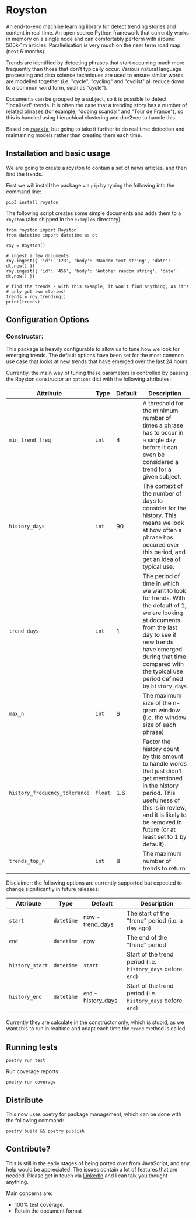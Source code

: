 # Royston

An end-to-end machine learning library for detect trending stories and content in real time. An open source Python framework that currently works in memory on a single node and can comfortably perform with around 500k-1m articles. Parallelisation is very much on the near term road map (next 6 months).

Trends are identified by detecting phrases that start occurring much more frequently than those that don't typically occur. Various natural language processing and data science techniques are used to ensure similar words are modelled together (i.e. "cycle", "cycling" and "cyclist" all reduce down to a common word form, such as "cycle").

Documents can be grouped by a subject, so it is possible to detect "localised" trends. It is often the case that a trending story has a number of related phrases (for example, "doping scandal" and "Tour de France"), so this is handled using hierachical clustering and doc2vec to handle this.

Based on [`ramekin`](https://github.com/readikus/ramekin), but going to take it further to do real time detection and maintaining models rather than creating them each time.

## Installation and basic usage

We are going to create a royston to contain a set of news articles, and then find the trends.

First we will install the package via `pip` by typing the following into the command line:

```
pip3 install royston
```

The following script creates some simple documents and adds them to a `royston` (also shipped in the `examples` directory):

```
from royston import Royston
from datetime import datetime as dt

roy = Royston()

# ingest a few documents
roy.ingest({ 'id': '123', 'body': 'Random text string', 'date': dt.now() })
roy.ingest({ 'id': '456', 'body': 'Antoher random string', 'date': dt.now() })

# find the trends - with this example, it won't find anything, as it's
# only got two stories!
trends = roy.trending()
print(trends)
```

## Configuration Options

### Constructor:

This package is heavily configurable to allow us to tune how we look for emerging trends. The default options have been set for the most common use case that looks at new trends that have emerged over the last 24 hours.

Currently, the main way of tuning these parameters is controlled by passing the Royston constructor an `options` dict with the following attributes:

| Attribute      | Type   | Default | Description                      |
|----------------|--------|---------|----------------------------------|
| `min_trend_freq` | `int` | 4 | A threshold for the minimum number of times a phrase has to occur in a single day before it can even be considered a trend for a given subject. |
| `history_days` | `int` | 90 | The context of the number of days to consider for the history. This means we look at how often a phrase has occured over this period, and get an idea of typical use. |
| `trend_days` | `int` | 1 | The period of time in which we want to look for trends. With the default of 1, we are looking at documents from the last day to see if new trends have emerged during that time compared with the typical use period defined by `history_days` |
| `max_n` | `int` | 6 | The maximum size of the n-gram window (i.e. the window size of each phrase) |
| `history_frequency_tolerance` | `float` | 1.6 | Factor the history count by this amount to handle words that just didn't get mentioned in the history period. This usefulness of this is in review, and it is likely to be removed in future (or at least set to 1 by default). |
| `trends_top_n` | `int` | 8 | The maximum number of trends to return |

Disclaimer: the following options are currently supported but expected to change significantly in future releases:

| Attribute       | Type       | Default | Description                      |
|-----------------|------------|---------|----------------------------------|
| `start`         | `datetime` | now - trend_days | The start of the "trend" period (i.e. a day ago) |
| `end`           | `datetime` | now              | The end of the "trend" period  | 
| `history_start` | `datetime` | `start`          | Start of the trend period (i.e. `history_days` before `end`) |
| `history_end`   | `datetime` | `end` - history_days | Start of the trend period (i.e. `history_days` before `end`) |

Currently they are calculate in the constructor only, which is stupid, as we want this to run in realtime and adapt each time the `trend` method is called.

## Running tests

```
poetry run test
```

Run coverage reports:

```
poetry run coverage
```

## Distribute

This now uses poetry for package management, which can be done with the following command:

```
poetry build && poetry publish
```

## Contribute?

This is still in the early stages of being ported over from JavaScript, and any help would be appreciated. The issues contain a lot of features that are needed. Please get in touch via [LinkedIn](https://www.linkedin.com/in/ianreadnorwich/) and I can talk you thought anything.

Main concerns are:

* 100% test coverage.
* Retain the document format
